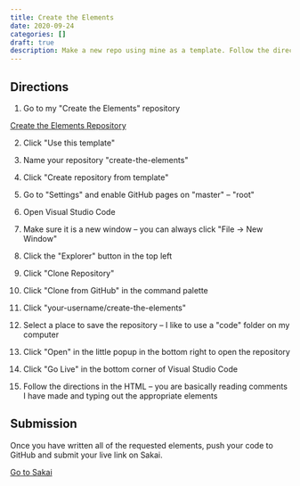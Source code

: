 ```yaml
---
title: Create the Elements
date: 2020-09-24
categories: []
draft: true
description: Make a new repo using mine as a template. Follow the directions.
---
```


## Directions

1. Go to my "Create the Elements" repository

[Create the Elements Repository](https://github.com/ansipes/create-the-elements)

2. Click "Use this template"

3. Name your repository "create-the-elements"

4. Click "Create repository from template"

5. Go to "Settings" and enable GitHub pages on "master" – "root"

6. Open Visual Studio Code

7. Make sure it is a new window – you can always click "File -> New Window"

8. Click the "Explorer" button in the top left

9. Click "Clone Repository"

10. Click "Clone from GitHub" in the command palette

11. Click "your-username/create-the-elements"

12. Select a place to save the repository – I like to use a "code" folder on my computer

13. Click "Open" in the little popup in the bottom right to open the repository

14. Click "Go Live" in the bottom corner of Visual Studio Code

15. Follow the directions in the HTML – you are basically reading comments I have made and typing out the appropriate elements

## Submission

Once you have written all of the requested elements, push your code to GitHub and submit your live link on Sakai.

[Go to Sakai](https://sakai.unc.edu)
